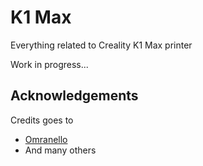 
# K1 Max
Everything related to Creality K1 Max printer

Work in progress...


## Acknowledgements

Credits goes to 
 - [Omranello](https://github.com/Omranello/K1)
 - And many others

